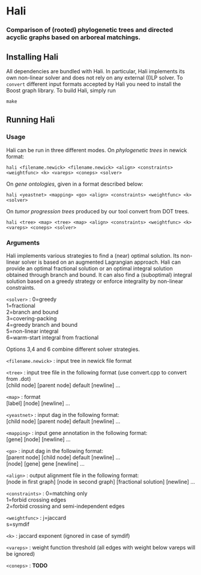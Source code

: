 # Hali #
### Comparison of (rooted) phylogenetic trees and directed acyclic graphs based on arboreal matchings. ###

## Installing Hali ##

All dependencies are bundled with Hali. In particular, Hali implements its own non-linear solver and does 
not rely on any external (I)LP solver. To ```convert``` different input formats accepted by Hali you need 
to install the Boost graph library. To build Hali, simply run

```
make
```

## Running Hali ##

### Usage ###

Hali can be run in three different modes. On *phylogenetic trees* in newick format:

```hali <filename.newick> <filename.newick> <align> <constraints> <weightfunc> <k> <vareps> <coneps> <solver>```

On *gene ontologies*, given in a format described below: 

```hali <yeastnet> <mapping> <go> <align> <constraints> <weightfunc> <k> <solver>```

On *tumor progression trees* produced by our tool convert from DOT trees. 

```hali <tree> <map> <tree> <map> <align> <constraints> <weightfunc> <k> <vareps> <coneps> <solver>```

### Arguments ###

Hali implements various strategies to find a (near) optimal solution. Its non-linear solver is based on an 
augmented Lagrangian approach. Hali can provide an optimal fractional solution or an optimal integral solution
obtained through branch and bound. It can also find a (suboptimal) integral solution based on a greedy 
strategy or enforce integrality by non-linear constraints. 

`<solver>`
  : 0=greedy  
  1=fractional  
  2=branch and bound  
  3=covering-packing  
  4=greedy branch and bound  
  5=non-linear integral  
  6=warm-start integral from fractional  

Options 3,4 and 6 combine different solver strategies. 

`<filename.newick>`
: input tree in newick file format

`<tree>`
  : input tree file in the following format (use convert.cpp to convert from .dot)      
  [child node] [parent node] default [newline] ...   
  

`<map>`
  : format  
  [label] [node] [newline] ...

`<yeastnet>`
  : input dag in the following format:  
  [child node] [parent node] default [newline] ...

`<mapping>`
  : input gene annotation in the following format:  
  [gene] [node] [newline] ...

`<go>`
  : input dag in the following format:  
  [parent node] [child node] default [newline] ...  
  [node] [gene] gene [newline] ...

`<align>`
  : output alignment file in the following format:  
  [node in first graph] [node in second graph] [fractional solution] [newline] ...

`<constraints>`
  : 0=matching only   
  1=forbid crossing edges  
  2=forbid crossing and semi-independent edges

`<weightfunc>`
  : j=jaccard  
  s=symdif

`<k>`
  : jaccard exponent (ignored in case of symdif)

`<vareps>`
  : weight function threshold (all edges with weight below vareps will be ignored)

`<coneps>`
  : **TODO**
